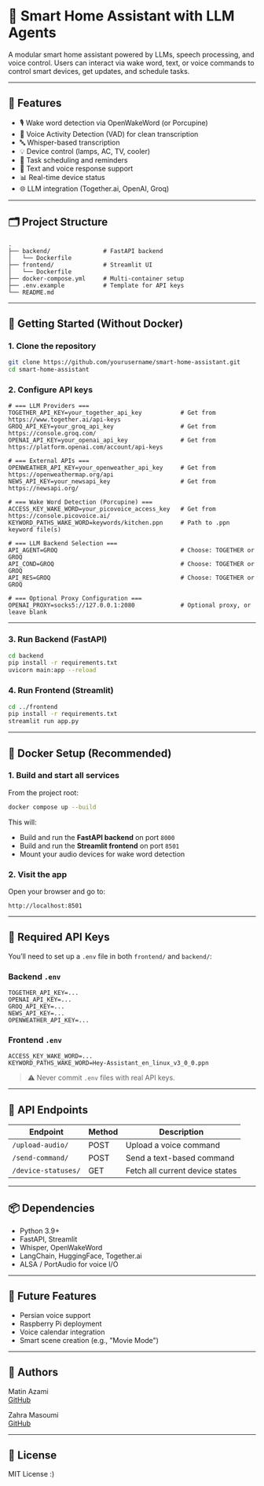 # 🤖 Smart Home Assistant with LLM Agents

A modular smart home assistant powered by LLMs, speech processing, and voice control. Users can interact via wake word, text, or voice commands to control smart devices, get updates, and schedule tasks.

---

## 🌟 Features

- 🎙️ Wake word detection via OpenWakeWord (or Porcupine)
- 🧠 Voice Activity Detection (VAD) for clean transcription
- 🔤 Whisper-based transcription
- 💡 Device control (lamps, AC, TV, cooler)
- 📆 Task scheduling and reminders
- 🔄 Text and voice response support
- 📊 Real-time device status
- 🌐 LLM integration (Together.ai, OpenAI, Groq)

---

## 🗂️ Project Structure

```
.
├── backend/               # FastAPI backend
│   └── Dockerfile
├── frontend/              # Streamlit UI
│   └── Dockerfile
├── docker-compose.yml     # Multi-container setup
├── .env.example           # Template for API keys
└── README.md
```

---

## 🚀 Getting Started (Without Docker)

### 1. Clone the repository

```bash
git clone https://github.com/yourusername/smart-home-assistant.git
cd smart-home-assistant
```

### 2. Configure API keys

```env
# === LLM Providers ===
TOGETHER_API_KEY=your_together_api_key           # Get from https://www.together.ai/api-keys
GROQ_API_KEY=your_groq_api_key                   # Get from https://console.groq.com/
OPENAI_API_KEY=your_openai_api_key               # Get from https://platform.openai.com/account/api-keys

# === External APIs ===
OPENWEATHER_API_KEY=your_openweather_api_key     # Get from https://openweathermap.org/api
NEWS_API_KEY=your_newsapi_key                    # Get from https://newsapi.org/

# === Wake Word Detection (Porcupine) ===
ACCESS_KEY_WAKE_WORD=your_picovoice_access_key   # Get from https://console.picovoice.ai/
KEYWORD_PATHS_WAKE_WORD=keywords/kitchen.ppn     # Path to .ppn keyword file(s)

# === LLM Backend Selection ===
API_AGENT=GROQ                                   # Choose: TOGETHER or GROQ
API_COND=GROQ                                    # Choose: TOGETHER or GROQ
API_RES=GROQ                                     # Choose: TOGETHER or GROQ

# === Optional Proxy Configuration ===
OPENAI_PROXY=socks5://127.0.0.1:2080             # Optional proxy, or leave blank
```

---

### 3. Run Backend (FastAPI)

```bash
cd backend
pip install -r requirements.txt
uvicorn main:app --reload
```

### 4. Run Frontend (Streamlit)

```bash
cd ../frontend
pip install -r requirements.txt
streamlit run app.py
```

---

## 🐳 Docker Setup (Recommended)

### 1. Build and start all services

From the project root:

```bash
docker compose up --build
```

This will:
- Build and run the **FastAPI backend** on port `8000`
- Build and run the **Streamlit frontend** on port `8501`
- Mount your audio devices for wake word detection

### 2. Visit the app

Open your browser and go to:

```
http://localhost:8501
```

---

## 🔐 Required API Keys

You’ll need to set up a `.env` file in both `frontend/` and `backend/`:

### Backend `.env`
```
TOGETHER_API_KEY=...
OPENAI_API_KEY=...
GROQ_API_KEY=...
NEWS_API_KEY=...
OPENWEATHER_API_KEY=...
```

### Frontend `.env`
```
ACCESS_KEY_WAKE_WORD=...
KEYWORD_PATHS_WAKE_WORD=Hey-Assistant_en_linux_v3_0_0.ppn
```

> ⚠️ Never commit `.env` files with real API keys.

---

## 🧪 API Endpoints

| Endpoint               | Method | Description                      |
|------------------------|--------|----------------------------------|
| `/upload-audio/`       | POST   | Upload a voice command           |
| `/send-command/`       | POST   | Send a text-based command        |
| `/device-statuses/`    | GET    | Fetch all current device states  |

---

## 📦 Dependencies

- Python 3.9+
- FastAPI, Streamlit
- Whisper, OpenWakeWord
- LangChain, HuggingFace, Together.ai
- ALSA / PortAudio for voice I/O

---

## 📌 Future Features

- Persian voice support
- Raspberry Pi deployment
- Voice calendar integration
- Smart scene creation (e.g., "Movie Mode")

---

## 👤 Authors

Matin Azami  
[GitHub](https://github.com/InFluX-M)

Zahra Masoumi  
[GitHub](https://github.com/asAlwaysZahra)

---

## 📄 License

MIT License :)

